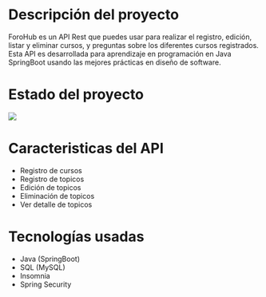 

<h1>Descripción del proyecto</h1>
<p>
    ForoHub es un API Rest que puedes usar para realizar el registro, edición, listar y eliminar cursos,
    y preguntas sobre los diferentes cursos registrados. Esta API es desarrollada para aprendizaje en programación
    en Java SpringBoot usando las mejores prácticas en diseño de software.
</p>

<h1>Estado del proyecto</h1>
 <p align="left">
   <img src="https://img.shields.io/badge/STATUS-EN%20DESAROLLO-green">
</p>

<h1>Caracteristicas del API</h1>
<ul>
    <li>Registro de cursos</li>
    <li>Registro de topicos</li>
<li>Edición de topicos</li>
<li>Eliminación de topicos</li>
<li>Ver detalle de topicos</li>
</ul>

<h1>Tecnologías usadas</h1>
<ul>
    <li>Java (SpringBoot)</li>
    <li>SQL (MySQL)</li>
<li>Insomnia</li>
<li>Spring Security</li>
</ul>